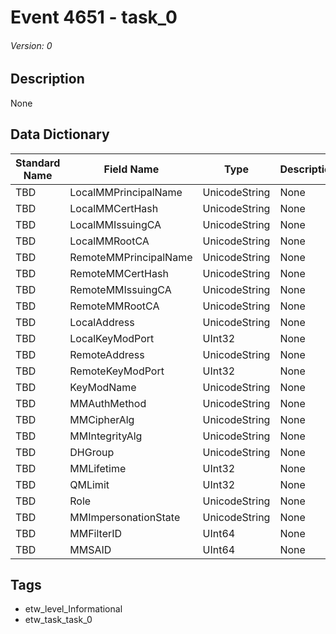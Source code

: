 # Event 4651 - task_0
###### Version: 0

## Description
None

## Data Dictionary
|Standard Name|Field Name|Type|Description|Sample Value|
|---|---|---|---|---|
|TBD|LocalMMPrincipalName|UnicodeString|None|`None`|
|TBD|LocalMMCertHash|UnicodeString|None|`None`|
|TBD|LocalMMIssuingCA|UnicodeString|None|`None`|
|TBD|LocalMMRootCA|UnicodeString|None|`None`|
|TBD|RemoteMMPrincipalName|UnicodeString|None|`None`|
|TBD|RemoteMMCertHash|UnicodeString|None|`None`|
|TBD|RemoteMMIssuingCA|UnicodeString|None|`None`|
|TBD|RemoteMMRootCA|UnicodeString|None|`None`|
|TBD|LocalAddress|UnicodeString|None|`None`|
|TBD|LocalKeyModPort|UInt32|None|`None`|
|TBD|RemoteAddress|UnicodeString|None|`None`|
|TBD|RemoteKeyModPort|UInt32|None|`None`|
|TBD|KeyModName|UnicodeString|None|`None`|
|TBD|MMAuthMethod|UnicodeString|None|`None`|
|TBD|MMCipherAlg|UnicodeString|None|`None`|
|TBD|MMIntegrityAlg|UnicodeString|None|`None`|
|TBD|DHGroup|UnicodeString|None|`None`|
|TBD|MMLifetime|UInt32|None|`None`|
|TBD|QMLimit|UInt32|None|`None`|
|TBD|Role|UnicodeString|None|`None`|
|TBD|MMImpersonationState|UnicodeString|None|`None`|
|TBD|MMFilterID|UInt64|None|`None`|
|TBD|MMSAID|UInt64|None|`None`|

## Tags
* etw_level_Informational
* etw_task_task_0
